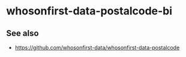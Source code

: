 # whosonfirst-data-postalcode-bi

## See also

* https://github.com/whosonfirst-data/whosonfirst-data-postalcode
